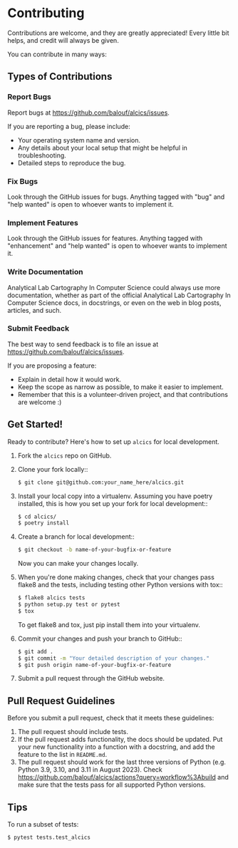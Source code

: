 # Contributing

Contributions are welcome, and they are greatly appreciated! Every little bit
helps, and credit will always be given.

You can contribute in many ways:

## Types of Contributions

### Report Bugs

Report bugs at https://github.com/balouf/alcics/issues.

If you are reporting a bug, please include:

- Your operating system name and version.
- Any details about your local setup that might be helpful in troubleshooting.
- Detailed steps to reproduce the bug.

### Fix Bugs

Look through the GitHub issues for bugs. Anything tagged with "bug" and "help
wanted" is open to whoever wants to implement it.

### Implement Features

Look through the GitHub issues for features. Anything tagged with "enhancement"
and "help wanted" is open to whoever wants to implement it.

### Write Documentation

Analytical Lab Cartography In Computer Science could always use more documentation, whether as part of the
official Analytical Lab Cartography In Computer Science docs, in docstrings, or even on the web in blog posts,
articles, and such.

### Submit Feedback

The best way to send feedback is to file an issue at https://github.com/balouf/alcics/issues.

If you are proposing a feature:

- Explain in detail how it would work.
- Keep the scope as narrow as possible, to make it easier to implement.
- Remember that this is a volunteer-driven project, and that contributions
  are welcome :)

## Get Started!

Ready to contribute? Here's how to set up `alcics` for local development.

1. Fork the `alcics` repo on GitHub.

2. Clone your fork locally::
    ```bash
    $ git clone git@github.com:your_name_here/alcics.git
    ```

3. Install your local copy into a virtualenv. Assuming you have poetry installed, this is how you set up your fork for local development::
    ```bash
    $ cd alcics/
    $ poetry install
    ```

4. Create a branch for local development::
    ```bash
    $ git checkout -b name-of-your-bugfix-or-feature
    ```
    Now you can make your changes locally.

5. When you're done making changes, check that your changes pass flake8 and the
   tests, including testing other Python versions with tox::
    ```bash
    $ flake8 alcics tests
    $ python setup.py test or pytest
    $ tox
    ```
   To get flake8 and tox, just pip install them into your virtualenv.

6. Commit your changes and push your branch to GitHub::
    ```bash
    $ git add .
    $ git commit -m "Your detailed description of your changes."
    $ git push origin name-of-your-bugfix-or-feature
    ```

7. Submit a pull request through the GitHub website.

## Pull Request Guidelines

Before you submit a pull request, check that it meets these guidelines:

1. The pull request should include tests.
2. If the pull request adds functionality, the docs should be updated. Put
   your new functionality into a function with a docstring, and add the
   feature to the list in `README.md`.
3. The pull request should work for the last three versions of Python (e.g. Python 3.9, 3.10, and 3.11 in August 2023). Check
   https://github.com/balouf/alcics/actions?query=workflow%3Abuild
   and make sure that the tests pass for all supported Python versions.

## Tips

To run a subset of tests:
```bash
$ pytest tests.test_alcics
```

